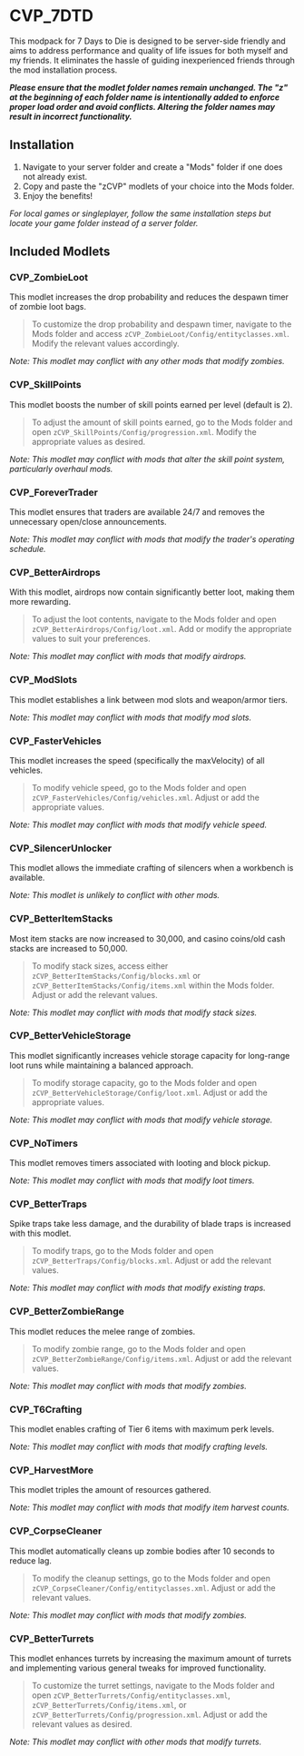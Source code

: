 # CVP_7DTD

This modpack for 7 Days to Die is designed to be server-side friendly and aims to address performance and quality of life issues for both myself and my friends. It eliminates the hassle of guiding inexperienced friends through the mod installation process.

***Please ensure that the modlet folder names remain unchanged. The "z" at the beginning of each folder name is intentionally added to enforce proper load order and avoid conflicts. Altering the folder names may result in incorrect functionality.***

## Installation

1. Navigate to your server folder and create a "Mods" folder if one does not already exist.
2. Copy and paste the "zCVP" modlets of your choice into the Mods folder.
3. Enjoy the benefits!

*For local games or singleplayer, follow the same installation steps but locate your game folder instead of a server folder.*

## Included Modlets

### CVP_ZombieLoot
This modlet increases the drop probability and reduces the despawn timer of zombie loot bags.

> To customize the drop probability and despawn timer, navigate to the Mods folder and access `zCVP_ZombieLoot/Config/entityclasses.xml`. Modify the relevant values accordingly.

*Note: This modlet may conflict with any other mods that modify zombies.*

### CVP_SkillPoints
This modlet boosts the number of skill points earned per level (default is 2).

> To adjust the amount of skill points earned, go to the Mods folder and open `zCVP_SkillPoints/Config/progression.xml`. Modify the appropriate values as desired.

*Note: This modlet may conflict with mods that alter the skill point system, particularly overhaul mods.*

### CVP_ForeverTrader
This modlet ensures that traders are available 24/7 and removes the unnecessary open/close announcements.

*Note: This modlet may conflict with mods that modify the trader's operating schedule.*

### CVP_BetterAirdrops
With this modlet, airdrops now contain significantly better loot, making them more rewarding.

> To adjust the loot contents, navigate to the Mods folder and open `zCVP_BetterAirdrops/Config/loot.xml`. Add or modify the appropriate values to suit your preferences.

*Note: This modlet may conflict with mods that modify airdrops.*

### CVP_ModSlots
This modlet establishes a link between mod slots and weapon/armor tiers.

*Note: This modlet may conflict with mods that modify mod slots.*

### CVP_FasterVehicles
This modlet increases the speed (specifically the maxVelocity) of all vehicles.

> To modify vehicle speed, go to the Mods folder and open `zCVP_FasterVehicles/Config/vehicles.xml`. Adjust or add the appropriate values.

*Note: This modlet may conflict with mods that modify vehicle speed.*

### CVP_SilencerUnlocker
This modlet allows the immediate crafting of silencers when a workbench is available.

*Note: This modlet is unlikely to conflict with other mods.*

### CVP_BetterItemStacks
Most item stacks are now increased to 30,000, and casino coins/old cash stacks are increased to 50,000.

> To modify stack sizes, access either `zCVP_BetterItemStacks/Config/blocks.xml` or `zCVP_BetterItemStacks/Config/items.xml` within the Mods folder. Adjust or add the relevant values.

*Note: This modlet may conflict with mods that modify stack sizes.*

### CVP_BetterVehicleStorage
This modlet significantly increases vehicle storage capacity for long-range loot runs while maintaining a balanced approach.

> To modify storage capacity, go to the Mods folder and open `zCVP_BetterVehicleStorage/Config/loot.xml`. Adjust or add the appropriate values.

*Note: This modlet may conflict with mods that modify vehicle storage.*

### CVP_NoTimers
This modlet removes timers associated with looting and block pickup.

*Note: This modlet may conflict with mods that modify loot timers.*

### CVP_BetterTraps
Spike traps take less damage, and the durability of blade traps is increased with this modlet.

> To modify traps, go to the Mods folder and open `zCVP_BetterTraps/Config/blocks.xml`. Adjust or add the relevant values.

*Note: This modlet may conflict with mods that modify existing traps.*

### CVP_BetterZombieRange
This modlet reduces the melee range of zombies.

> To modify zombie range, go to the Mods folder and open `zCVP_BetterZombieRange/Config/items.xml`. Adjust or add the relevant values.

*Note: This modlet may conflict with mods that modify zombies.*

### CVP_T6Crafting
This modlet enables crafting of Tier 6 items with maximum perk levels.

*Note: This modlet may conflict with mods that modify crafting levels.*

### CVP_HarvestMore
This modlet triples the amount of resources gathered.

*Note: This modlet may conflict with mods that modify item harvest counts.*

### CVP_CorpseCleaner
This modlet automatically cleans up zombie bodies after 10 seconds to reduce lag.

> To modify the cleanup settings, go to the Mods folder and open `zCVP_CorpseCleaner/Config/entityclasses.xml`. Adjust or add the relevant values.

*Note: This modlet may conflict with mods that modify zombies.*

### CVP_BetterTurrets
This modlet enhances turrets by increasing the maximum amount of turrets and implementing various general tweaks for improved functionality.

> To customize the turret settings, navigate to the Mods folder and open `zCVP_BetterTurrets/Config/entityclasses.xml`, `zCVP_BetterTurrets/Config/items.xml`, or `zCVP_BetterTurrets/Config/progression.xml`. Adjust or add the relevant values as desired.

*Note: This modlet may conflict with other mods that modify turrets.*
